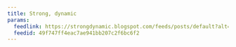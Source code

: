 ```yaml
---
title: Strong, dynamic
params:
  feedlink: https://strongdynamic.blogspot.com/feeds/posts/default?alt=rss
  feedid: 49f747ff4eac7ae941bb207c2f6bc6f2
---
```

